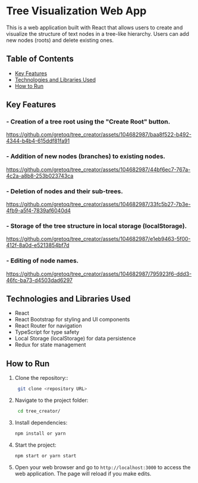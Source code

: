 # Tree Visualization Web App

This is a web application built with React that allows users to create and visualize the structure of text nodes in a tree-like hierarchy. Users can add new nodes (roots) and delete existing ones.

## Table of Contents

- [Key Features](#key-features)
- [Technologies and Libraries Used](#technologies-and-libraries-used)
- [How to Run](#how-to-run)

## Key Features

### - Creation of a tree root using the "Create Root" button.

https://github.com/gretoq/tree_creator/assets/104682987/baa8f522-b492-4344-b4b4-615ddf81fa91

### - Addition of new nodes (branches) to existing nodes.

https://github.com/gretoq/tree_creator/assets/104682987/44bf6ec7-767a-4c2a-a8b8-253b023743ca

### - Deletion of nodes and their sub-trees.

https://github.com/gretoq/tree_creator/assets/104682987/33fc5b27-7b3e-4fb9-a5f4-7839af6040d4

### - Storage of the tree structure in local storage (localStorage).

https://github.com/gretoq/tree_creator/assets/104682987/e1eb9463-5f00-412f-8a0d-e5213854bf7d

### - Editing of node names.

https://github.com/gretoq/tree_creator/assets/104682987/795923f6-ddd3-46fc-ba73-d4503dad6297

## Technologies and Libraries Used

- React
- React Bootstrap for styling and UI components
- React Router for navigation
- TypeScript for type safety
- Local Storage (localStorage) for data persistence
- Redux for state management

## How to Run

1. Clone the repository::

   ```bash
    git clone <repository URL>
   ```

2. Navigate to the project folder:

   ```bash
    cd tree_creator/
   ```

3. Install dependencies:
   ```bash
   npm install or yarn
   ```
4. Start the project:
   ```bash
   npm start or yarn start
   ```
5. Open your web browser and go to `http://localhost:3000` to access the web application. The page will reload if you make edits.
